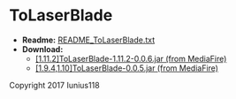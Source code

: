 # ToLaserBlade

- **Readme:** [README_ToLaserBlade.txt](https://github.com/Iunius118/ToLaserBlade/blob/master/src/main/resources/README_ToLaserBlade.txt)
- **Download:**
  - [[1.11.2]ToLaserBlade-1.11.2-0.0.6.jar (from MediaFire)](http://www.mediafire.com/file/tkr0dtqmoht9d22)
  - [[1.9.4,1.10]ToLaserBlade-0.0.5.jar (from MediaFire)](http://www.mediafire.com/download/nchz850xncu2awt)

Copyright 2017 Iunius118

